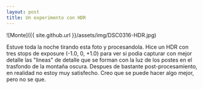 ```yaml
---
layout: post
title: Un experimento con HDR
---
```


![Monte]({{ site.github.url }}/assets/img/DSC0316-HDR.jpg)

Estuve toda la noche tirando esta foto y procesandola. Hice un HDR con tres stops de exposure (-1.0, 0, +1.0) para ver si podia capturar con mejor detalle las "lineas" de detalle que se forman con la luz de los postes en el trasfondo de la montaña oscura. Despues de bastante post-procesamiento, en realidad no estoy muy satisfecho. Creo que se puede hacer algo mejor, pero no se que.